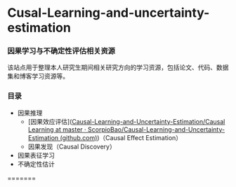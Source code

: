 # Cusal-Learning-and-uncertainty-estimation
### 因果学习与不确定性评估相关资源

该站点用于整理本人研究生期间相关研究方向的学习资源，包括论文、代码、数据集和博客学习资源等。
### 目录
- 因果推理
	- [因果效应评估]([Causal-Learning-and-Uncertainty-Estimation/Causal Learning at master · ScorpioBao/Causal-Learning-and-Uncertainty-Estimation (github.com)](https://github.com/ScorpioBao/Causal-Learning-and-Uncertainty-Estimation/tree/master/Causal%20Learning))（Causal Effect Estimation）
	- 因果发现（Causal Discovery）
- 因果表征学习
- 不确定性估计


=======


